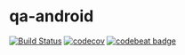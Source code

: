 # qa-android

[![Build Status](https://travis-ci.org/lcleite/qa-android.svg?branch=master)](https://travis-ci.org/lcleite/qa-android)
[![codecov](https://codecov.io/gh/lcleite/qa-android/branch/master/graph/badge.svg)](https://codecov.io/gh/lcleite/qa-android)
[![codebeat badge](https://codebeat.co/badges/9e895421-fd3a-407b-91ff-40c3967da028)](https://codebeat.co/projects/github-com-lcleite-qa-android-master)
